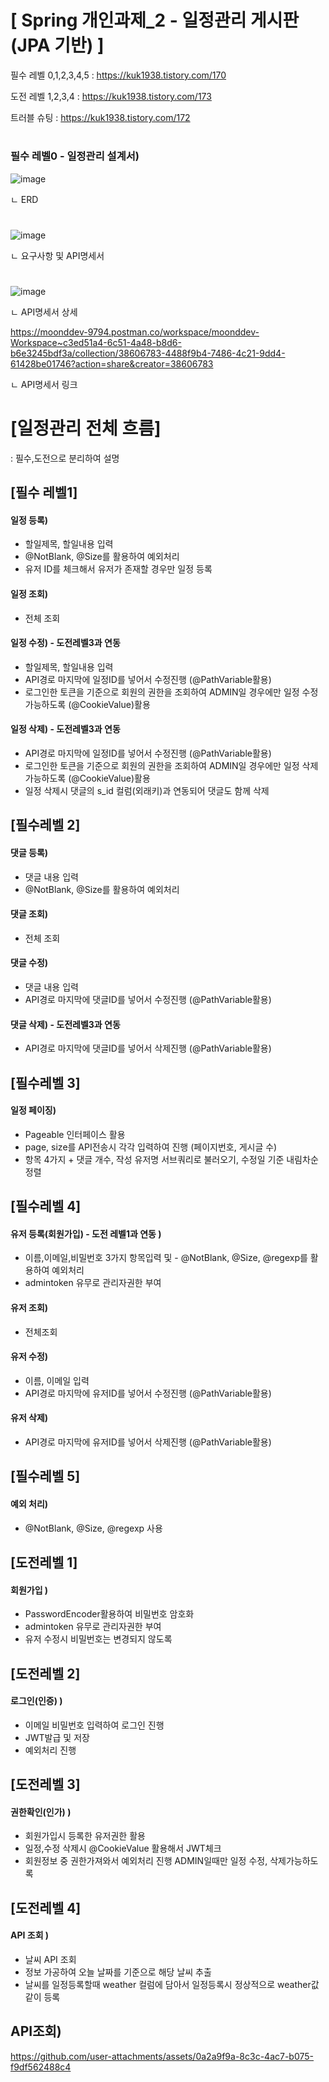 # [ Spring 개인과제_2 - 일정관리 게시판 (JPA 기반)  ]

필수 레벨 0,1,2,3,4,5 : https://kuk1938.tistory.com/170

도전 레벨 1,2,3,4 : https://kuk1938.tistory.com/173

트러블 슈팅 : https://kuk1938.tistory.com/172

#

### 필수 레벨0 - 일정관리 설계서) 

![image](https://github.com/user-attachments/assets/c7015e1b-38cf-4a40-9886-655c8e830ede)


ㄴ ERD

#
![image](https://github.com/user-attachments/assets/9b32c03e-c57f-4d5f-9d1f-afa5a6c20de8)



ㄴ 요구사항 및 API명세서

#

![image](https://github.com/user-attachments/assets/17c5ac66-6379-414c-bc8b-873e7514ef54)

ㄴ API명세서 상세

https://moonddev-9794.postman.co/workspace/moonddev-Workspace~c3ed51a4-6c51-4a48-b8d6-b6e3245bdf3a/collection/38606783-4488f9b4-7486-4c21-9dd4-61428be01746?action=share&creator=38606783

ㄴ API명세서 링크



# [일정관리 전체 흐름]
: 필수,도전으로 분리하여 설명

## [필수 레벨1]

#### 일정 등록)

- 할일제목, 할일내용 입력
- @NotBlank, @Size를 활용하여 예외처리
- 유저 ID를 체크해서 유저가 존재할 경우만 일정 등록

#### 일정 조회)

- 전체 조회


#### 일정 수정) - 도전레벨3과 연동

- 할일제목, 할일내용 입력
- API경로 마지막에 일정ID를 넣어서 수정진행 (@PathVariable활용)
- 로그인한 토큰을 기준으로 회원의 권한을 조회하여 ADMIN일 경우에만 일정 수정 가능하도록 (@CookieValue)활용

#### 일정 삭제) - 도전레벨3과 연동

- API경로 마지막에 일정ID를 넣어서 수정진행 (@PathVariable활용)
- 로그인한 토큰을 기준으로 회원의 권한을 조회하여 ADMIN일 경우에만 일정 삭제 가능하도록 (@CookieValue)활용
- 일정 삭제시 댓글의 s_id 컬럼(외래키)과 연동되어 댓글도 함께 삭제


## [필수레벨 2]

#### 댓글 등록)

- 댓글 내용 입력
- @NotBlank, @Size를 활용하여 예외처리

#### 댓글 조회)

- 전체 조회

#### 댓글 수정) 

- 댓글 내용 입력
- API경로 마지막에 댓글ID를 넣어서 수정진행 (@PathVariable활용)

#### 댓글 삭제) - 도전레벨3과 연동

- API경로 마지막에 댓글ID를 넣어서 삭제진행 (@PathVariable활용)


## [필수레벨 3]

#### 일정 페이징)

- Pageable 인터페이스 활용
- page, size를 API전송시 각각 입력하여 진행 (페이지번호, 게시글 수)
- 항목 4가지 + 댓글 개수, 작성 유저명 서브쿼리로 불러오기, 수정일 기준 내림차순정렬


## [필수레벨 4]

#### 유저 등록(회원가입) - 도전 레벨1과 연동 )

- 이름,이메일,비밀번호 3가지 항목입력 및 - @NotBlank, @Size, @regexp를 활용하여 예외처리
- admintoken 유무로 관리자권한 부여

#### 유저 조회)

- 전체조회

#### 유저 수정)

- 이름, 이메일 입력
- API경로 마지막에 유저ID를 넣어서 수정진행 (@PathVariable활용)

#### 유저 삭제)

- API경로 마지막에 유저ID를 넣어서 삭제진행 (@PathVariable활용)

## [필수레벨 5]

#### 예외 처리)

- @NotBlank, @Size, @regexp 사용


## [도전레벨 1]

#### 회원가입 )

- PasswordEncoder활용하여 비밀번호 암호화
- admintoken 유무로 관리자권한 부여
- 유저 수정시 비밀번호는 변경되지 않도록


## [도전레벨 2]

#### 로그인(인증) )

- 이메일 비밀번호 입력하여 로그인 진행
- JWT발급 및 저장
- 예외처리 진행


## [도전레벨 3]

#### 권한확인(인가) )

- 회원가입시 등록한 유저권한 활용
- 일정,수정 삭제시 @CookieValue 활용해서 JWT체크
- 회원정보 중 권한가져와서 예외처리 진행 ADMIN일때만 일정 수정, 삭제가능하도록
  

## [도전레벨 4]

#### API 조회 )

- 날씨 API 조회
- 정보 가공하여 오늘 날짜를 기준으로 해당 날씨 추출
- 날씨를 일정등록할때 weather 컬럼에 담아서 일정등록시 정상적으로 weather값 같이 등록



## API조회)

https://github.com/user-attachments/assets/0a2a9f9a-8c3c-4ac7-b075-f9df562488c4
